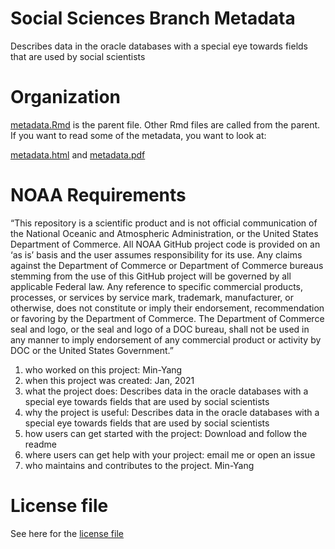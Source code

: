 # Social Sciences Branch Metadata
Describes data in the oracle databases with a special eye towards fields that are used by social scientists

# Organization

[metadata.Rmd](https://github.com/NEFSC/READ-SSB-Lee-metadata/blob/master/metadata.Rmd) is the parent file. Other Rmd files are called from the parent.  If you want to read some of the metadata, you want to look at:

[metadata.html](https://github.com/NEFSC/READ-SSB-Lee-metadata/blob/master/metadata.html) and
[metadata.pdf](https://github.com/NEFSC/READ-SSB-Lee-metadata/blob/master/metadata.pdf)


# NOAA Requirements
“This repository is a scientific product and is not official communication of the National Oceanic and Atmospheric Administration, or the United States Department of Commerce. All NOAA GitHub project code is provided on an ‘as is’ basis and the user assumes responsibility for its use. Any claims against the Department of Commerce or Department of Commerce bureaus stemming from the use of this GitHub project will be governed by all applicable Federal law. Any reference to specific commercial products, processes, or services by service mark, trademark, manufacturer, or otherwise, does not constitute or imply their endorsement, recommendation or favoring by the Department of Commerce. The Department of Commerce seal and logo, or the seal and logo of a DOC bureau, shall not be used in any manner to imply endorsement of any commercial product or activity by DOC or the United States Government.”


1. who worked on this project:  Min-Yang
1. when this project was created: Jan, 2021 
1. what the project does: Describes data in the oracle databases with a special eye towards fields that are used by social scientists
1. why the project is useful:  Describes data in the oracle databases with a special eye towards fields that are used by social scientists
1. how users can get started with the project: Download and follow the readme
1. where users can get help with your project:  email me or open an issue
1. who maintains and contributes to the project. Min-Yang

# License file
See here for the [license file](https://github.com/minyanglee/READ-SSB-Lee-metadata/blob/main/License.txt)
